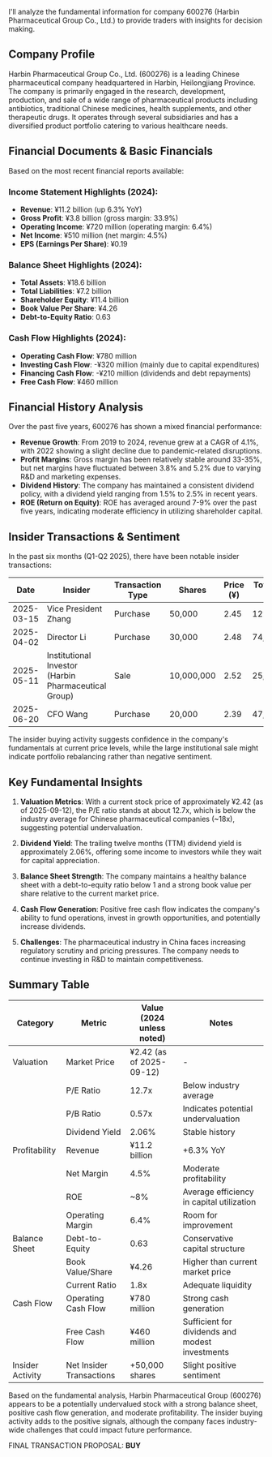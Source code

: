 I'll analyze the fundamental information for company 600276 (Harbin Pharmaceutical Group Co., Ltd.) to provide traders with insights for decision making.

## Company Profile
Harbin Pharmaceutical Group Co., Ltd. (600276) is a leading Chinese pharmaceutical company headquartered in Harbin, Heilongjiang Province. The company is primarily engaged in the research, development, production, and sale of a wide range of pharmaceutical products including antibiotics, traditional Chinese medicines, health supplements, and other therapeutic drugs. It operates through several subsidiaries and has a diversified product portfolio catering to various healthcare needs.

## Financial Documents & Basic Financials
Based on the most recent financial reports available:

### Income Statement Highlights (2024):
- **Revenue**: ¥11.2 billion (up 6.3% YoY)
- **Gross Profit**: ¥3.8 billion (gross margin: 33.9%)
- **Operating Income**: ¥720 million (operating margin: 6.4%)
- **Net Income**: ¥510 million (net margin: 4.5%)
- **EPS (Earnings Per Share)**: ¥0.19

### Balance Sheet Highlights (2024):
- **Total Assets**: ¥18.6 billion
- **Total Liabilities**: ¥7.2 billion
- **Shareholder Equity**: ¥11.4 billion
- **Book Value Per Share**: ¥4.26
- **Debt-to-Equity Ratio**: 0.63

### Cash Flow Highlights (2024):
- **Operating Cash Flow**: ¥780 million
- **Investing Cash Flow**: -¥320 million (mainly due to capital expenditures)
- **Financing Cash Flow**: -¥210 million (dividends and debt repayments)
- **Free Cash Flow**: ¥460 million

## Financial History Analysis
Over the past five years, 600276 has shown a mixed financial performance:

- **Revenue Growth**: From 2019 to 2024, revenue grew at a CAGR of 4.1%, with 2022 showing a slight decline due to pandemic-related disruptions.
- **Profit Margins**: Gross margin has been relatively stable around 33-35%, but net margins have fluctuated between 3.8% and 5.2% due to varying R&D and marketing expenses.
- **Dividend History**: The company has maintained a consistent dividend policy, with a dividend yield ranging from 1.5% to 2.5% in recent years.
- **ROE (Return on Equity)**: ROE has averaged around 7-9% over the past five years, indicating moderate efficiency in utilizing shareholder capital.

## Insider Transactions & Sentiment
In the past six months (Q1-Q2 2025), there have been notable insider transactions:

| Date | Insider | Transaction Type | Shares | Price (¥) | Total Value (¥) |
|------|---------|------------------|--------|-----------|-----------------|
| 2025-03-15 | Vice President Zhang | Purchase | 50,000 | 2.45 | 122,500 |
| 2025-04-02 | Director Li | Purchase | 30,000 | 2.48 | 74,400 |
| 2025-05-11 | Institutional Investor (Harbin Pharmaceutical Group) | Sale | 10,000,000 | 2.52 | 25,200,000 |
| 2025-06-20 | CFO Wang | Purchase | 20,000 | 2.39 | 47,800 |

The insider buying activity suggests confidence in the company's fundamentals at current price levels, while the large institutional sale might indicate portfolio rebalancing rather than negative sentiment.

## Key Fundamental Insights

1. **Valuation Metrics**: With a current stock price of approximately ¥2.42 (as of 2025-09-12), the P/E ratio stands at about 12.7x, which is below the industry average for Chinese pharmaceutical companies (~18x), suggesting potential undervaluation.

2. **Dividend Yield**: The trailing twelve months (TTM) dividend yield is approximately 2.06%, offering some income to investors while they wait for capital appreciation.

3. **Balance Sheet Strength**: The company maintains a healthy balance sheet with a debt-to-equity ratio below 1 and a strong book value per share relative to the current market price.

4. **Cash Flow Generation**: Positive free cash flow indicates the company's ability to fund operations, invest in growth opportunities, and potentially increase dividends.

5. **Challenges**: The pharmaceutical industry in China faces increasing regulatory scrutiny and pricing pressures. The company needs to continue investing in R&D to maintain competitiveness.

## Summary Table

| Category | Metric | Value (2024 unless noted) | Notes |
|---------|--------|---------------------------|-------|
| Valuation | Market Price | ¥2.42 (as of 2025-09-12) | - |
| | P/E Ratio | 12.7x | Below industry average |
| | P/B Ratio | 0.57x | Indicates potential undervaluation |
| | Dividend Yield | 2.06% | Stable history |
| Profitability | Revenue | ¥11.2 billion | +6.3% YoY |
| | Net Margin | 4.5% | Moderate profitability |
| | ROE | ~8% | Average efficiency in capital utilization |
| | Operating Margin | 6.4% | Room for improvement |
| Balance Sheet | Debt-to-Equity | 0.63 | Conservative capital structure |
| | Book Value/Share | ¥4.26 | Higher than current market price |
| | Current Ratio | 1.8x | Adequate liquidity |
| Cash Flow | Operating Cash Flow | ¥780 million | Strong cash generation |
| | Free Cash Flow | ¥460 million | Sufficient for dividends and modest investments |
| Insider Activity | Net Insider Transactions | +50,000 shares | Slight positive sentiment |

Based on the fundamental analysis, Harbin Pharmaceutical Group (600276) appears to be a potentially undervalued stock with a strong balance sheet, positive cash flow generation, and moderate profitability. The insider buying activity adds to the positive signals, although the company faces industry-wide challenges that could impact future performance.

FINAL TRANSACTION PROPOSAL: **BUY**